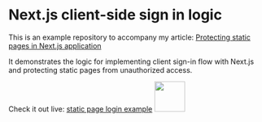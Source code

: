 
# Next.js client-side sign in logic

This is an example repository to accompany my article:
[Protecting static pages in Next.js application](https://dev.to/ivandotv/protecting-static-pages-in-next-js-application-1e50)

It demonstrates the logic for implementing client sign-in flow with Next.js and protecting static pages from unauthorized access.

Check it out live: [static page login example](https://static-page-login-example.vercel.app/)
<a href="https://www.buymeacoffee.com/chberry830"><img src="https://cdn.buymeacoffee.com/buttons/v2/default-yellow.png" height="60"></a>
